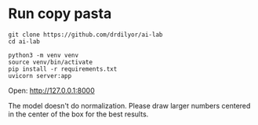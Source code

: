 # Run copy pasta
```
git clone https://github.com/drdilyor/ai-lab
cd ai-lab

python3 -m venv venv
source venv/bin/activate
pip install -r requirements.txt
uvicorn server:app
```

Open: http://127.0.0.1:8000

The model doesn't do normalization. Please draw larger numbers centered in the center of the box for the best results.
